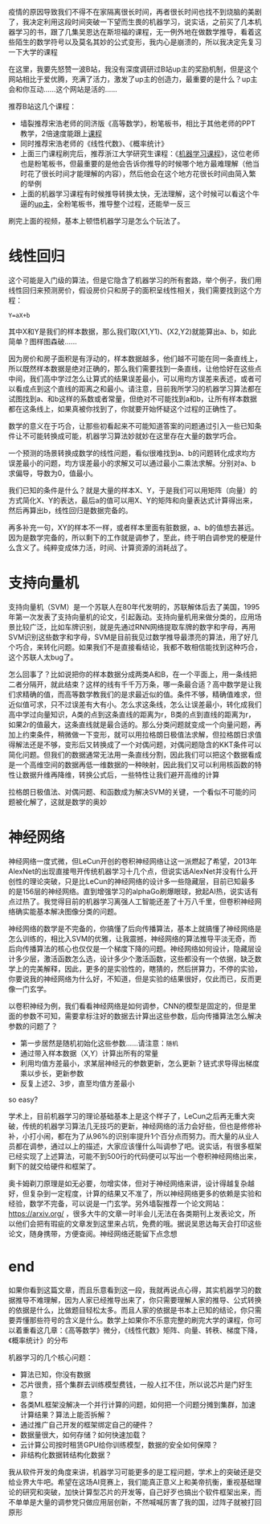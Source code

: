 疫情的原因导致我们不得不在家隔离很长时间，再者很长时间也找不到烧脑的美剧了，我决定利用这段时间突破一下望而生畏的机器学习，说实话，之前买了几本机器学习的书，跟了几集吴恩达在斯坦福的课程，无一例外地在做数学推导，看着这些陌生的数学符号以及莫名其妙的公式变形，我内心是崩溃的，所以我决定先复习一下大学的课程

在这里，我要先怒赞一波B站，我没有深度调研过B站up主的奖励机制，但是这个网站相比于爱优腾，充满了活力，激发了up主的创造力，最重要的是什么？up主会和你互动......这个网站是活的......

推荐B站这几个课程：
- 墙裂推荐宋浩老师的同济版《高等数学》，粉笔板书，相比于其他老师的PPT教学，2倍速度能跟上[课程](https://www.bilibili.com/video/av48624233)
- 同时推荐宋浩老师的《线性代数》、《概率统计》
- 上面三门课程刷完后，推荐浙江大学研究生课程：《[机器学习课程](https://www.bilibili.com/video/av82557490)》，这位老师也是粉笔板书，但最重要的是他会告诉你推导的时候哪个地方最难理解（他当时花了很长时间才能理解的内容），然后他会在这个地方花很长时间由简入繁的举例
- 上面的机器学习课程有时候推导转换太快，无法理解，这个时候可以看这个牛逼的[up主](https://www.bilibili.com/video/av31989606)，全粉笔板书，推导整个过程，还能举一反三

刷完上面的视频，基本上顿悟机器学习是怎么个玩法了。

# 线性回归
这个可能是入门级的算法，但是它隐含了机器学习的所有套路，举个例子，我们用线性回归来预测房价，假设房价只和房子的面积呈线性相关，我们需要找到这个方程：
```
Y=aX+b
```
其中X和Y是我们的样本数据，那么我们取(X1,Y1)、(X2,Y2)就能算出a、b，如此简单？图样图森破......

因为房价和房子面积是有浮动的，样本数据越多，他们越不可能在同一条直线上，所以既然样本数据是绝对正确的，那么我们需要找到一条直线，让他恰好在这些点中间，我们高中学过怎么让算式的结果误差最小，可以用均方误差来表述，或者可以看成点到这个直线的距离之和最小。请注意，目前我所学习的机器学习算法都在试图找到a、和b这样的系数或者常量，但绝对不可能找到a和b，让所有样本数据都在这条线上，如果真被你找到了，你就要开始怀疑这个过程的正确性了。

数学的意义在于巧合，让那些初看起来不可能知道答案的问题通过引入一些已知条件让不可能转换成可能，机器学习算法妙就妙在这里存在大量的数学巧合。

一个预测的场景转换成数学的线性问题，看似很难找到a、b的问题转化成求均方误差最小的问题，均方误差最小的求解又可以通过最小二乘法求解。分别对a、b求偏导，导数为0，值最小。

我们已知的条件是什么？就是大量的样本X、Y，于是我们可以用矩阵（向量）的方式简化X、Y的表达，最后a的值可以用X、Y的矩阵和向量表达式计算得出来，然后再算出b，线性回归是数据完备的。

再多补充一句，XY的样本不一样，或者样本里面有脏数据，a、b的值想去甚远。因为是数学完备的，所以剩下的工作就是调参了，至此，终于明白调参党的梗是什么含义了。纯粹变成体力活，时间、计算资源的消耗战了。

# 支持向量机
支持向量机（SVM）是一个苏联人在80年代发明的，苏联解体后去了美国，1995年第一次发表了支持向量机的论文，引起轰动。支持向量机用来做分类的，应用场景比较广泛，比如车牌识别，就是先通过RNN网络提取车牌的数字和字母，再用SVM识别这些数字和字母，SVM是目前我见过数学推导最漂亮的算法，用了好几个巧合，来转化问题。如果我们不是直接看结论，我都不敢相信能找到这种巧合，这个苏联人太bug了。

怎么回事了？比如说把你的样本数据分成两类A和B，在一个平面上，用一条线把二者分隔开，就此结束？这样的线有千千万万条，哪一条最合适？高中数学是让我们求精确的值，而高等数学教我们的是求最近似的值。条件不够，精确值难求，但近似值可求，只不过误差有大有小。怎么求这条线，怎么让误差最小，转化成我们高中学过向量知识，A类的点到这条直线的距离为r，B类的点到直线的距离为r，如果2r的值最大，这条直线就是最合适的。那么分类问题就变成一个向量问题，再加上约束条件，稍微做一下变形，就可以用拉格朗日极值法求解，但拉格朗日求值得解法还是不够，变形后又转换成了一个对偶问题，对偶问题隐含的KKT条件可以简化问题。但我们的数据通常无法用一条直线分割，因此我们可以把这个数据看成是一个高维空间的数据再低一维数据的一种映射，因此我们又可以利用核函数的特性让数据升维再降维，转换公式后，一些特性让我们避开高维的计算

拉格朗日极值法、对偶问题、和函数成为解决SVM的关键，一个看似不可能的问题被化解了，这就是数学的奥妙

# 神经网络
神经网络一度式微，但LeCun开创的卷积神经网络让这一派燃起了希望，2013年AlexNet的出现直接甩开传统机器学习十几个点，但说实话AlexNet并没有什么开创性的理论突破，只是比LeCun的神经网络的设计多一些隐藏层，目前已知最多的是156层的神经网络。直到增强学习的alphaGo刷爆眼球，掀起AI热，说实话有点过热了。我觉得目前的机器学习离强人工智能还差了十万八千里，但卷积神经网络确实能基本解决图像分类的问题。

神经网络的数学是不完备的，你搞懂了后向传播算法，基本上就搞懂了神经网络是怎么训练的，相比入SVM的优雅，让我震撼，神经网络的算法推导平淡无奇，而后向传播算法的核心也仅仅是一个梯度下降的问题。神经网络如何设计，隐藏层设计多少层，激活函数怎么选，设计多少个激活函数，这些都没有一个依据，缺乏数学上的完美解释，因此，更多的是实验性的，瞎猜的，然后拼算力，不停的实验，你要说我的神经网络为什么好，不知道，但是实验的结果很好，仅此而已，反而更像一门玄学。

以卷积神经为例，我们看看神经网络是如何调参，CNN的模型是固定的，但是里面的参数不可知，需要拿标注好的数据去计算出这些参数，后向传播算法怎么解决参数的问题了？

- 第一步居然是随机初始化这些参数......请注意：`随机`
- 通过带入样本数据（X,Y）计算出所有的常量
- 利用均值方差最小，求某层神经元的参数更新，怎么更新？链式求导得出梯度乘以步长，更新参数
- 反复上述2、3步，直至均值方差最小

so easy?

学术上，目前机器学习的理论基础基本上是这个样子了，LeCun之后再无重大突破，传统的机器学习算法几无技巧的更新，神经网络的活力会好些，但也是修修补补，小打小闹，都在为了从96%的识别率提升1个百分点而努力。而大量的从业人员都在调参，通过以上的描述，大家应该懂什么叫调参了吧。说实话，有很多框架已经实现了上述算法，可能不到500行的代码便可以写出一个卷积神经网络出来，剩下的就交给硬件和框架了。

奥卡姆剃刀原理是如无必要，勿增实体，但对于神经网络来讲，设计得越复杂越好，但复杂到一定程度，计算的结果又不准了，所以神经网络更多的依赖是实验和经验，数学不完备，可以说是一门玄学。另外墙裂推荐一个论文网站：https://arxiv.org/ ，很多大牛的文章一时半会儿无法在各类期刊上发表论文，所以他们会把有瑕疵的文章发到这里来占坑，免费的哦。据说吴恩达每天会打印这些论文，随身携带，方便查阅。神经网络还能留下点念想

# end
如果你看到这篇文章，而且乐意看到这一段，我就再说点心得，其实机器学习的数据推导不难理解，因为人家已经推导出来了，你只需要理解人家的推导、公式转换的依据是什么，比做题目轻松太多。而且人家的依据是书本上已知的结论，你只需要弄懂那些符号的含义是什么。数学上如果你不乐意完整的刷完大学的课程，你可以着重看这几章：《高等数学》微分，《线性代数》矩阵、向量、转秩、梯度下降，《概率统计》的分布

机器学习的几个核心问题：
- 算法已知，你没有数据
- 芯片很贵，搭个集群去训练模型费钱，一般人扛不住，所以说芯片是门好生意？
- 各类ML框架没解决一个并行计算的问题，如何把一个问题分摊到集群，加速计算结果？算法上能否拆解？
- 通过推广自己开发的框架绑定自己的硬件？
- 数据量很大，如何存储？如何快速加载？
- 云计算公司按时租赁GPU给你训练模型，数据的安全如何保障？
- 非结构化数据转结构化数据？

我从软件开发的角度来讲，机器学习可能更多的是工程问题，学术上的突破还是交给业界大牛吧。希望在这场AI竞赛上，我们能真正意义上和美帝抗衡，重视基础理论的研究和突破，加快计算型芯片的开发等，自己好歹也搞出个软件框架出来，而不单单是大量的调参党只做应用层创新，不然喊喊厉害了我的国，过阵子就被打回原形
